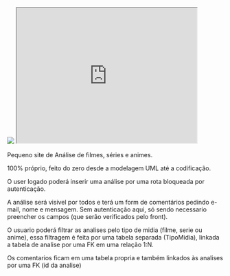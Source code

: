 <img src="https://i.imgur.com/9yJ2Q3k.jpeg">

<iframe width="420" height="315"
src="https://youtu.be/zyhO6oQKSUA">
</iframe>


Pequeno site de Análise de filmes, séries e animes.

100% próprio, feito do zero desde a modelagem UML até a codificação.

O user logado poderá inserir uma análise por uma rota bloqueada por autenticação.

A análise será visivel por todos e terá um form de comentários pedindo e-mail, nome e mensagem. Sem autenticação aqui, só sendo necessario preencher os campos (que serão verificados pelo front).

O usuario poderá filtrar as analises pelo tipo de midia (filme, serie ou anime), essa filtragem é feita por uma tabela separada (TipoMidia), linkada a tabela de analise por uma FK em uma relação 1:N.

Os comentarios ficam em uma tabela propria e também linkados às analises por uma FK (id da analise)
